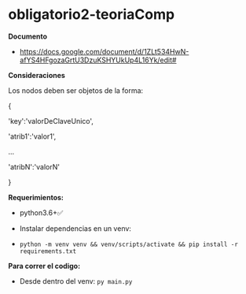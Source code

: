 # obligatorio2-teoriaComp

**Documento**

- https://docs.google.com/document/d/1ZLt534HwN-afYS4HFgozaGrtU3DzuKSHYUkUp4L16Yk/edit#

  

**Consideraciones**

Los nodos deben ser objetos de la forma:

  

{

'key':'valorDeClaveUnico',

'atrib1':'valor1',

...

'atribN':'valorN'

}

  

**Requerimientos:**

- python3.6+✅

- Instalar dependencias en un venv:

- `python -m venv venv && venv/scripts/activate && pip install -r requirements.txt`

  

**Para correr el codigo:**

- Desde dentro del venv: `py main.py`